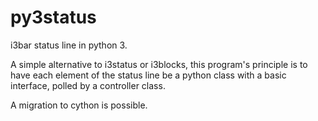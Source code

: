 # py3status

i3bar status line in python 3.

A simple alternative to i3status or i3blocks, this program's principle is to have each element of the status line be a python class with a basic interface, polled by a controller class.

A migration to cython is possible.
